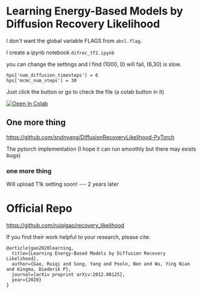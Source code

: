 # Learning Energy-Based Models by Diffusion Recovery Likelihood

I don't want the global variable FLAGS from `absl.flag`.

I create a ipynb notebook `difrec_tf2.ipynb`

you can change the settings and I find (1000, 0) will fail, (6,30) is slow.

```
hps['num_diffusion_timesteps'] = 6
hps['mcmc_num_steps'] = 30
```

Just click the button or go to check the file (a colab button in it)

<a href="https://colab.research.google.com/github/sndnyang/DiffusionRecoveryLikelihood-ipynb/blob/master/difrec_tf2.ipynb" target="_parent"><img src="https://colab.research.google.com/assets/colab-badge.svg" alt="Open In Colab"/></a>



## One more thing

https://github.com/sndnyang/DiffusionRecoveryLikelihood-PyTorch

The pytorch implementation (I hope it can run smoothly but there may exists bugs)

###  one more thing
Will upload T1k setting soon!   --- 2 years later

# Official Repo

https://github.com/ruiqigao/recovery_likelihood

If you find their work helpful to your research, please cite:
```
@article{gao2020learning,
  title={Learning Energy-Based Models by Diffusion Recovery Likelihood},
  author={Gao, Ruiqi and Song, Yang and Poole, Ben and Wu, Ying Nian and Kingma, Diederik P},
  journal={arXiv preprint arXiv:2012.08125},
  year={2020}
}
```